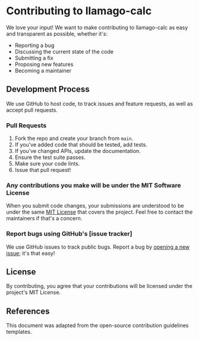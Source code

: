 # Contributing to llamago-calc

We love your input! We want to make contributing to llamago-calc as easy and transparent as possible, whether it's:

- Reporting a bug
- Discussing the current state of the code
- Submitting a fix
- Proposing new features
- Becoming a maintainer

## Development Process

We use GitHub to host code, to track issues and feature requests, as well as accept pull requests.

### Pull Requests

1. Fork the repo and create your branch from `main`.
2. If you've added code that should be tested, add tests.
3. If you've changed APIs, update the documentation.
4. Ensure the test suite passes.
5. Make sure your code lints.
6. Issue that pull request!

### Any contributions you make will be under the MIT Software License
When you submit code changes, your submissions are understood to be under the same [MIT License](http://choosealicense.com/licenses/mit/) that covers the project. Feel free to contact the maintainers if that's a concern.

### Report bugs using GitHub's [issue tracker]
We use GitHub issues to track public bugs. Report a bug by [opening a new issue](https://github.com/llamasearchai/llamago-calc/issues/new); it's that easy!

## License
By contributing, you agree that your contributions will be licensed under the project's MIT License.

## References
This document was adapted from the open-source contribution guidelines templates.

